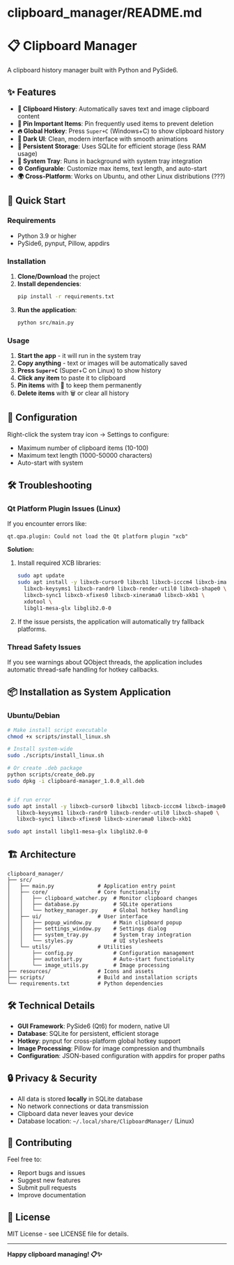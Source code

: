 # clipboard_manager/README.md
# 📋 Clipboard Manager

A clipboard history manager built with Python and PySide6.

## ✨ Features

- **📝 Clipboard History**: Automatically saves text and image clipboard content
- **📌 Pin Important Items**: Pin frequently used items to prevent deletion
- **🔥 Global Hotkey**: Press `Super+C` (Windows+C) to show clipboard history
- **🎨 Dark UI**: Clean, modern interface with smooth animations
- **💾 Persistent Storage**: Uses SQLite for efficient storage (less RAM usage)
- **🚀 System Tray**: Runs in background with system tray integration
- **⚙️ Configurable**: Customize max items, text length, and auto-start
- **🌍 Cross-Platform**: Works on Ubuntu, and other Linux distributions (???)

## 🚀 Quick Start

### Requirements
- Python 3.9 or higher
- PySide6, pynput, Pillow, appdirs

### Installation

1. **Clone/Download** the project
2. **Install dependencies**:
   ```bash
   pip install -r requirements.txt
   ```
3. **Run the application**:
   ```bash
   python src/main.py
   ```

### Usage

1. **Start the app** - it will run in the system tray
2. **Copy anything** - text or images will be automatically saved
3. **Press `Super+C`** (Super+C on Linux) to show history
4. **Click any item** to paste it to clipboard
5. **Pin items** with 📌 to keep them permanently
6. **Delete items** with 🗑 or clear all history

## 🔧 Configuration

Right-click the system tray icon → Settings to configure:
- Maximum number of clipboard items (10-100)
- Maximum text length (1000-50000 characters)
- Auto-start with system

## 🛠️ Troubleshooting

### Qt Platform Plugin Issues (Linux)

If you encounter errors like:
```
qt.qpa.plugin: Could not load the Qt platform plugin "xcb"
```

**Solution:**
1. Install required XCB libraries:
   ```bash
   sudo apt update
   sudo apt install -y libxcb-cursor0 libxcb1 libxcb-icccm4 libxcb-image0 \
     libxcb-keysyms1 libxcb-randr0 libxcb-render-util0 libxcb-shape0 \
     libxcb-sync1 libxcb-xfixes0 libxcb-xinerama0 libxcb-xkb1 \
     xdotool \
     libgl1-mesa-glx libglib2.0-0
   ```

2. If the issue persists, the application will automatically try fallback platforms.

### Thread Safety Issues

If you see warnings about QObject threads, the application includes automatic thread-safe handling for hotkey callbacks.

## 📦 Installation as System Application

### Ubuntu/Debian
```bash
# Make install script executable
chmod +x scripts/install_linux.sh

# Install system-wide
sudo ./scripts/install_linux.sh

# Or create .deb package
python scripts/create_deb.py
sudo dpkg -i clipboard-manager_1.0.0_all.deb


# if run error
sudo apt install -y libxcb-cursor0 libxcb1 libxcb-icccm4 libxcb-image0 \
   libxcb-keysyms1 libxcb-randr0 libxcb-render-util0 libxcb-shape0 \
   libxcb-sync1 libxcb-xfixes0 libxcb-xinerama0 libxcb-xkb1

sudo apt install libgl1-mesa-glx libglib2.0-0
```

## 🏗️ Architecture

```
clipboard_manager/
├── src/
│   ├── main.py              # Application entry point
│   ├── core/                # Core functionality
│   │   ├── clipboard_watcher.py  # Monitor clipboard changes
│   │   ├── database.py           # SQLite operations
│   │   └── hotkey_manager.py     # Global hotkey handling
│   ├── ui/                  # User interface
│   │   ├── popup_window.py       # Main clipboard popup
│   │   ├── settings_window.py    # Settings dialog
│   │   ├── system_tray.py        # System tray integration
│   │   └── styles.py             # UI stylesheets
│   └── utils/               # Utilities
│       ├── config.py             # Configuration management
│       ├── autostart.py          # Auto-start functionality
│       └── image_utils.py        # Image processing
├── resources/               # Icons and assets
├── scripts/                 # Build and installation scripts
└── requirements.txt         # Python dependencies
```

## 🛠️ Technical Details

- **GUI Framework**: PySide6 (Qt6) for modern, native UI
- **Database**: SQLite for persistent, efficient storage
- **Hotkey**: pynput for cross-platform global hotkey support
- **Image Processing**: Pillow for image compression and thumbnails
- **Configuration**: JSON-based configuration with appdirs for proper paths

## 🔒 Privacy & Security

- All data is stored **locally** in SQLite database
- No network connections or data transmission
- Clipboard data never leaves your device
- Database location: `~/.local/share/ClipboardManager/` (Linux)

## 🤝 Contributing

Feel free to:
- Report bugs and issues
- Suggest new features
- Submit pull requests
- Improve documentation

## 📄 License

MIT License - see LICENSE file for details.

---

**Happy clipboard managing! 📋✨**

